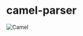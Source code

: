 # camel-parser

![Camel](https://img2.zakaz.ua/novus20210112.1610450815.ad72436478c_2021-01-12_Alina/novus20210112.1610450815.SNCPSG10.obj.0.1.jpg.oe.jpg.pf.jpg.350nowm.jpg.350x.jpg)


